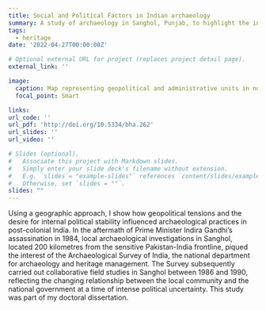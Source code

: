 ```yaml
---
title: Social and Political Factors in Indian archaeology
summary: A study of archaeology in Sanghol, Punjab, to highlight the influence of social and political factors on the interpretation of archaeological data and the preservation of cultural heritage.
tags:
  - heritage
date: '2022-04-27T00:00:00Z'

# Optional external URL for project (replaces project detail page).
external_link: ''

image:
  caption: Map representing geopolitical and administrative units in northern India in 1950. New Delhi, the nation’s capital is represented in red, and the approximate locations of Mohenjodaro, Harappa, Taxila, Rupar and Sanghol are in green. The international boundary, in red, between India and Pakistan is approximate. Adapted from ‘Divisions of India according with the first schedule of the Constitution (1950)’, 1953
  focal_point: Smart

links: 
url_code: ''
url_pdf: 'http://doi.org/10.5334/bha.262'
url_slides: ''
url_video: ''

# Slides (optional).
#   Associate this project with Markdown slides.
#   Simply enter your slide deck's filename without extension.
#   E.g. `slides = "example-slides"` references `content/slides/example-slides.md`.
#   Otherwise, set `slides = ""`.
slides: ""
---
```


Using a geographic approach, I show how geopolitical tensions and the desire for internal political stability influenced archaeological practices in post-colonial India. In the aftermath of Prime Minister Indira Gandhi’s assassination in 1984, local archaeological investigations in Sanghol, located 200 kilometres from the sensitive Pakistan-India frontline, piqued the interest of the Archaeological Survey of India, the national department for archaeology and heritage management. The Survey subsequently carried out collaborative field studies in Sanghol between 1986 and 1990, reflecting the changing relationship between the local community and the national government at a time of intense political uncertainty. This study was part of my doctoral dissertation.

